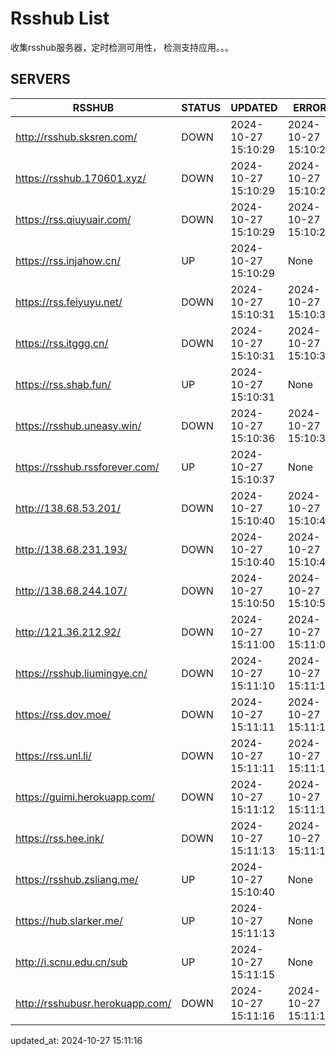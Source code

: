 # Rsshub List

收集rsshub服务器，定时检测可用性， 检测支持应用。。。


## SERVERS

|  RSSHUB   | STATUS  | UPDATED  | ERROR  | TWITTER |  
|  ----  | ----  | ----  | ----  | ---- |  
| http://rsshub.sksren.com/ | DOWN | 2024-10-27 15:10:29 | 2024-10-27 15:10:29 |  
| https://rsshub.170601.xyz/ | DOWN | 2024-10-27 15:10:29 | 2024-10-27 15:10:29 |  
| https://rss.qiuyuair.com/ | DOWN | 2024-10-27 15:10:29 | 2024-10-27 15:10:29 |  
| https://rss.injahow.cn/ | UP | 2024-10-27 15:10:29 | None ||  
| https://rss.feiyuyu.net/ | DOWN | 2024-10-27 15:10:31 | 2024-10-27 15:10:31 |  
| https://rss.itggg.cn/ | DOWN | 2024-10-27 15:10:31 | 2024-10-27 15:10:31 |  
| https://rss.shab.fun/ | UP | 2024-10-27 15:10:31 | None ||  
| https://rsshub.uneasy.win/ | DOWN | 2024-10-27 15:10:36 | 2024-10-27 15:10:36 |  
| https://rsshub.rssforever.com/ | UP | 2024-10-27 15:10:37 | None ||  
| http://138.68.53.201/ | DOWN | 2024-10-27 15:10:40 | 2024-10-27 15:10:40 |  
| http://138.68.231.193/ | DOWN | 2024-10-27 15:10:40 | 2024-10-27 15:10:40 |  
| http://138.68.244.107/ | DOWN | 2024-10-27 15:10:50 | 2024-10-27 15:10:50 |  
| http://121.36.212.92/ | DOWN | 2024-10-27 15:11:00 | 2024-10-27 15:11:00 |  
| https://rsshub.liumingye.cn/ | DOWN | 2024-10-27 15:11:10 | 2024-10-27 15:11:10 |  
| https://rss.dov.moe/ | DOWN | 2024-10-27 15:11:11 | 2024-10-27 15:11:11 |  
| https://rss.unl.li/ | DOWN | 2024-10-27 15:11:11 | 2024-10-27 15:11:11 |  
| https://guimi.herokuapp.com/ | DOWN | 2024-10-27 15:11:12 | 2024-10-27 15:11:12 |  
| https://rss.hee.ink/ | DOWN | 2024-10-27 15:11:13 | 2024-10-27 15:11:13 |  
| https://rsshub.zsliang.me/ | UP | 2024-10-27 15:10:40 | None |OK|  
| https://hub.slarker.me/ | UP | 2024-10-27 15:11:13 | None ||  
| http://i.scnu.edu.cn/sub | UP | 2024-10-27 15:11:15 | None ||  
| http://rsshubusr.herokuapp.com/ | DOWN | 2024-10-27 15:11:16 | 2024-10-27 15:11:16 |  
  

updated_at: 2024-10-27 15:11:16  
